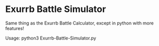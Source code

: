 # Exurrb Battle Simulator
Same thing as the Exurrb Battle Calculator, except in python with more features!

Usage: python3 Exurrb-Battle-Simulator.py
